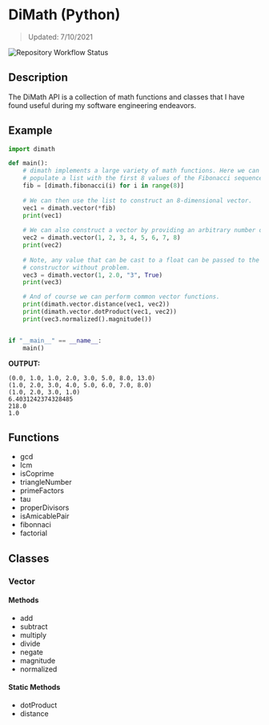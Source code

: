 # DiMath (Python)
> Updated: 7/10/2021

![Repository Workflow Status](https://github.com/AntonioDiMaggio/dimaggio-python/actions/workflows/python-package.yml/badge.svg)

## Description
The DiMath API is a collection of math functions and classes that I have found useful during my software engineering endeavors.

## Example
```python
import dimath

def main():
    # dimath implements a large variety of math functions. Here we can use dimath to
    # populate a list with the first 8 values of the Fibonacci sequence.
    fib = [dimath.fibonacci(i) for i in range(8)]
    
    # We can then use the list to construct an 8-dimensional vector.
    vec1 = dimath.vector(*fib)
    print(vec1)
    
    # We can also construct a vector by providing an arbitrary number of parameters.
    vec2 = dimath.vector(1, 2, 3, 4, 5, 6, 7, 8)
    print(vec2)
    
    # Note, any value that can be cast to a float can be passed to the vector
    # constructor without problem.
    vec3 = dimath.vector(1, 2.0, "3", True)
    print(vec3)

    # And of course we can perform common vector functions.
    print(dimath.vector.distance(vec1, vec2))
    print(dimath.vector.dotProduct(vec1, vec2))
    print(vec3.normalized().magnitude())


if "__main__" == __name__:
    main()
```
**OUTPUT:**
```
(0.0, 1.0, 1.0, 2.0, 3.0, 5.0, 8.0, 13.0)
(1.0, 2.0, 3.0, 4.0, 5.0, 6.0, 7.0, 8.0)
(1.0, 2.0, 3.0, 1.0)
6.4031242374328485
218.0
1.0
```

## Functions
* gcd
* lcm
* isCoprime
* triangleNumber
* primeFactors
* tau
* properDivisors
* isAmicablePair
* fibonnaci
* factorial

## Classes
### Vector
#### Methods
* add
* subtract
* multiply
* divide
* negate
* magnitude
* normalized

#### Static Methods
* dotProduct
* distance
